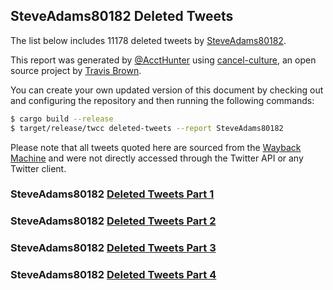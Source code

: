 ## SteveAdams80182 Deleted Tweets
The list below includes 11178 deleted tweets by
[SteveAdams80182](https://twitter.com/SteveAdams80182).


This report was generated by [@AcctHunter](https://twitter.com/accthunter) using [cancel-culture](https://github.com/travisbrown/cancel-culture),
an open source project by [Travis Brown](https://twitter.com/travisbrown).

You can create your own updated version of this document by checking out and configuring the
repository and then running the following commands:

```bash
$ cargo build --release
$ target/release/twcc deleted-tweets --report SteveAdams80182
```

Please note that all tweets quoted here are sourced from the
[Wayback Machine](https://web.archive.org) and were not directly accessed through the Twitter API or
any Twitter client.
### SteveAdams80182 [Deleted Tweets Part 1](Accounts/SteveAdams80182-202208191715-deleted-part1.md)
### SteveAdams80182 [Deleted Tweets Part 2](Accounts/SteveAdams80182-202208191715-deleted-part2.md)
### SteveAdams80182 [Deleted Tweets Part 3](Accounts/SteveAdams80182-202208191715-deleted-part3.md)
### SteveAdams80182 [Deleted Tweets Part 4](Accounts/SteveAdams80182-202208191715-deleted-part4.md)
